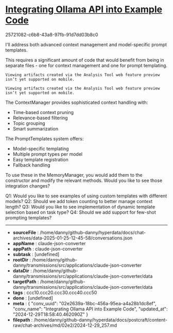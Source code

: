 # [Integrating Ollama API into Example Code](https://claude.ai/chat/02e2639a-18bc-456a-95ea-a4a28b1dc8ef)

25721082-c6b8-43a8-97fb-91d7dd03b8c0

 I'll address both advanced context management and model-specific prompt templates.

<antThinking>This requires a significant amount of code that would benefit from being in separate files - one for context management and one for prompt templating.</antThinking>
```
Viewing artifacts created via the Analysis Tool web feature preview isn’t yet supported on mobile.
```


```
Viewing artifacts created via the Analysis Tool web feature preview isn’t yet supported on mobile.
```



The ContextManager provides sophisticated context handling with:
- Time-based context pruning
- Relevance-based filtering
- Topic grouping
- Smart summarization

The PromptTemplates system offers:
- Model-specific templating
- Multiple prompt types per model
- Easy template registration
- Fallback handling

To use these in the MemoryManager, you would add them to the constructor and modify the relevant methods. Would you like to see those integration changes?

Q1: Would you like to see examples of using custom templates with different models?
Q2: Should we add token counting to better manage context length?
Q3: Would you like to see implementation of dynamic template selection based on task type?
Q4: Should we add support for few-shot prompting templates?

---

* **sourceFile** : /home/danny/github-danny/hyperdata/docs/chat-archives/data-2025-01-25-12-45-58/conversations.json
* **appName** : claude-json-converter
* **appPath** : claude-json-converter
* **subtask** : [undefined]
* **rootDir** : /home/danny/github-danny/transmissions/src/applications/claude-json-converter
* **dataDir** : /home/danny/github-danny/transmissions/src/applications/claude-json-converter/data
* **targetPath** : /home/danny/github-danny/transmissions/src/applications/claude-json-converter/data
* **tags** : ccc10.ccc20.ccc30.ccc40.ccc50
* **done** : [undefined]
* **meta** : {
  "conv_uuid": "02e2639a-18bc-456a-95ea-a4a28b1dc8ef",
  "conv_name": "Integrating Ollama API into Example Code",
  "updated_at": "2024-12-29T18:58:40.462090Z"
}
* **filepath** : /home/danny/github-danny/hyperdata/docs/postcraft/content-raw/chat-archives/md/02e2/2024-12-29_257.md